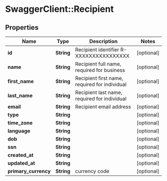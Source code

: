 # SwaggerClient::Recipient

## Properties
Name | Type | Description | Notes
------------ | ------------- | ------------- | -------------
**id** | **String** | Recipient identifier   R-XXXXXXXXXXXXXXXX | [optional] 
**name** | **String** | Recipient full name, required for business | [optional] 
**first_name** | **String** | Recipient first name, required for individual | [optional] 
**last_name** | **String** | Recipient last name, required for individual | [optional] 
**email** | **String** | Recipient email address | [optional] 
**type** | **String** |  | [optional] 
**time_zone** | **String** |  | [optional] 
**language** | **String** |  | [optional] 
**dob** | **String** |  | [optional] 
**ssn** | **String** |  | [optional] 
**created_at** | **String** |  | [optional] 
**updated_at** | **String** |  | [optional] 
**primary_currency** | **String** | currency code | [optional] 


